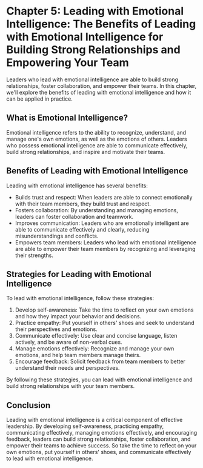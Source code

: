 Chapter 5: Leading with Emotional Intelligence: The Benefits of Leading with Emotional Intelligence for Building Strong Relationships and Empowering Your Team
==============================================================================================================================================================

Leaders who lead with emotional intelligence are able to build strong relationships, foster collaboration, and empower their teams. In this chapter, we'll explore the benefits of leading with emotional intelligence and how it can be applied in practice.

What is Emotional Intelligence?
-------------------------------

Emotional intelligence refers to the ability to recognize, understand, and manage one's own emotions, as well as the emotions of others. Leaders who possess emotional intelligence are able to communicate effectively, build strong relationships, and inspire and motivate their teams.

Benefits of Leading with Emotional Intelligence
-----------------------------------------------

Leading with emotional intelligence has several benefits:

* Builds trust and respect: When leaders are able to connect emotionally with their team members, they build trust and respect.
* Fosters collaboration: By understanding and managing emotions, leaders can foster collaboration and teamwork.
* Improves communication: Leaders who are emotionally intelligent are able to communicate effectively and clearly, reducing misunderstandings and conflicts.
* Empowers team members: Leaders who lead with emotional intelligence are able to empower their team members by recognizing and leveraging their strengths.

Strategies for Leading with Emotional Intelligence
--------------------------------------------------

To lead with emotional intelligence, follow these strategies:

1. Develop self-awareness: Take the time to reflect on your own emotions and how they impact your behavior and decisions.
2. Practice empathy: Put yourself in others' shoes and seek to understand their perspectives and emotions.
3. Communicate effectively: Use clear and concise language, listen actively, and be aware of non-verbal cues.
4. Manage emotions effectively: Recognize and manage your own emotions, and help team members manage theirs.
5. Encourage feedback: Solicit feedback from team members to better understand their needs and perspectives.

By following these strategies, you can lead with emotional intelligence and build strong relationships with your team members.

Conclusion
----------

Leading with emotional intelligence is a critical component of effective leadership. By developing self-awareness, practicing empathy, communicating effectively, managing emotions effectively, and encouraging feedback, leaders can build strong relationships, foster collaboration, and empower their teams to achieve success. So take the time to reflect on your own emotions, put yourself in others' shoes, and communicate effectively to lead with emotional intelligence.
